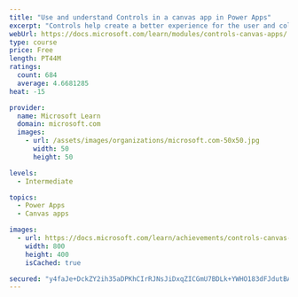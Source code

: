 ```yaml
---
title: "Use and understand Controls in a canvas app in Power Apps"
excerpt: "Controls help create a better experience for the user and collect the appropriate data. This module will help you understand and use Controls."
webUrl: https://docs.microsoft.com/learn/modules/controls-canvas-apps/
type: course
price: Free
length: PT44M
ratings:
  count: 684
  average: 4.6681285
heat: -15

provider:
  name: Microsoft Learn
  domain: microsoft.com
  images:
    - url: /assets/images/organizations/microsoft.com-50x50.jpg
      width: 50
      height: 50

levels:
  - Intermediate

topics:
  - Power Apps
  - Canvas apps

images:
  - url: https://docs.microsoft.com/learn/achievements/controls-canvas-apps-social.png
    width: 800
    height: 400
    isCached: true

secured: "y4faJe+DckZY2ih35aDPKhCIrRJNsJiDxqZICGmU7BDLk+YWHO183dFJdutBANgXyuZ2YumfP1g8515VW8tb/fN8YxQC6iX/yhj/VOhbAtB92yKU7BLUlvpSpBOblzUNvsG47QioXl4/KIbzjtxiFMVTGsbvaxtlevFzCWDqeIf83+8Ow0kr3W0CoHHRcqnNwEZfjZJtmkbj8EkmYOD2tIY8WoRAYCifJiWUrryJZKRFcyxvqstSbtilqKhSe0NbnGMf1+6TOMo+3OBDyKQm1QixpklmrmKn+Hyl24zGe07h9NP14GVMHfBJ9CSthgZX2TWAdATiLQysbNfg7qn5zZDCHFWLNEiCaHgtMLtNkyGcdo4AUi3tJyODAJDGhp/MkwIckhuo1sLgedYOhsigOZHUoDNCFBsZgdjw1XReXtE=;FX5XAEsyQCnyRJC90+gleg=="
---
```


